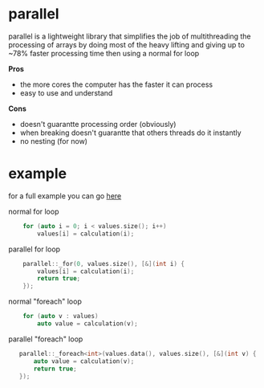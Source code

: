 # parallel
parallel is a lightweight library that simplifies the job of multithreading the processing of arrays by doing most of the heavy lifting and giving up to ~78% faster processing time then using a normal for loop

__Pros__

- the more cores the computer has the faster it can process
- easy to use and understand

__Cons__

- doesn't guarantte processing order (obviously)
- when breaking doesn't guarantte that others threads do it instantly
- no nesting (for now)

# example
for a full example you can go [here](test/test.cpp)

normal for loop
```c++
    for (auto i = 0; i < values.size(); i++)
        values[i] = calculation(i);
```

parallel for loop
```c++
    parallel::_for(0, values.size(), [&](int i) {
        values[i] = calculation(i);
        return true;
    });
```

normal "foreach" loop
```c++
    for (auto v : values)
        auto value = calculation(v);
 ```
 
 parallel "foreach" loop
 ```c++
    parallel::_foreach<int>(values.data(), values.size(), [&](int v) {
        auto value = calculation(v);
        return true;
    });
```
